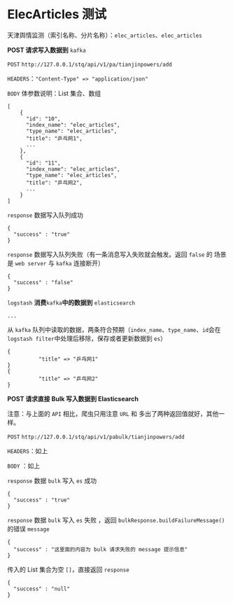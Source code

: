 # ElecArticles 测试

天津舆情监测（索引名称、分片名称）：`elec_articles`、`elec_articles`

**POST 请求写入数据到** `kafka`

`POST` `http://127.0.0.1/stq/api/v1/pa/tianjinpowers/add`

`HEADERS`：`"Content-Type" => "application/json"`

`BODY` 体参数说明：List 集合、数组

```text
[
    {
      "id": "10",
      "index_name": "elec_articles",
      "type_name": "elec_articles",
      "title": "乒乓网1",
      ...
    },
    {
      "id": "11",
      "index_name": "elec_articles",
      "type_name": "elec_articles",
      "title": "乒乓网2",
      ...
    }
]
```

`response` 数据写入队列成功

```text
{
  "success" : "true"
}
```

`response` 数据写入队列失败（有一条消息写入失败就会触发。返回 `false` 的 场景是 `web server` 与 `kafka` 连接断开）

```text
{
  "success" : "false"
}
```

`logstash` **消费**`kafka`**中的数据到** `elasticsearch`

```text
...
```

从 `kafka` 队列中读取的数据，两条符合预期（`index_name`、`type_name`、`id`会在`logstash filter`中处理后移除，保存或者更新数据到 `es`）

```text
{
          "title" => "乒乓网1"
}
{
          "title" => "乒乓网2"
}
```

**POST 请求直接 Bulk 写入数据到 Elasticsearch**

注意：与上面的 `API` 相比，爬虫只用注意 `URL` 和 多出了两种返回值就好，其他一样。

`POST` `http://127.0.0.1/stq/api/v1/pabulk/tianjinpowers/add`

`HEADERS`：如上

`BODY` ：如上

`response` 数据 `bulk` 写入 `es` 成功

```text
{
  "success" : "true"
}
```

`response` 数据 `bulk` 写入 `es` 失败 ，返回 `bulkResponse.buildFailureMessage()` 的错误 `message`

```text
{
  "success" : "这里面的内容为 bulk 请求失败的 message 提示信息"
}
```

传入的 List 集合为空 `[]`，直接返回 `response`

```text
{
  "success" : "null"
}
```

